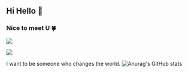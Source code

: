 ## Hi Hello 👋
### Nice to meet U 🍀
<a href="https://velog.io/" target="_blank"><img src="https://img.shields.io/badge/000000?style=plastic&logo=velog&logoColor=#20C997"/></a>

<img src="https://img.shields.io/badge/velog.svg?style=for-the-badge&logo=velog&logoColor=20C997" />


I want to be someone who changes the world.
![Anurag's GitHub stats](https://github-readme-stats.vercel.app/api?username=kyogi0321&show_icons=true&theme=radical)
